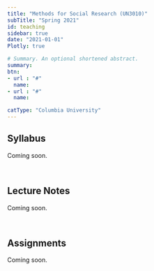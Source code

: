 ```yaml
---
title: "Methods for Social Research (UN3010)"
subTitle: "Spring 2021"
id: teaching
sidebar: true
date: "2021-01-01"
Plotly: true

# Summary. An optional shortened abstract.
summary: 
btn:
- url : "#"
  name: 
- url : "#"
  name: 

catType: "Columbia University"
---
```


## Syllabus

Coming soon.


&nbsp;

## Lecture Notes

Coming soon.


&nbsp;


## Assignments

Coming soon. 